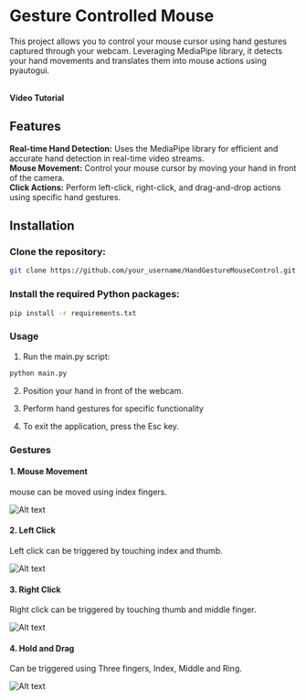 # Gesture Controlled Mouse

This project allows you to control your mouse cursor using hand gestures captured through your webcam. Leveraging MediaPipe library, it detects your hand movements and translates them into mouse actions using pyautogui. <br>
<br>

**Video Tutorial**

## Features
<b>Real-time Hand Detection:</b> Uses the MediaPipe library for efficient and accurate hand detection in real-time video streams.<br>
<b>Mouse Movement:</b> Control your mouse cursor by moving your hand in front of the camera.<br>
<b>Click Actions:</b> Perform left-click, right-click, and drag-and-drop actions using specific hand gestures.<br>

## Installation
### Clone the repository:

```bash
git clone https://github.com/your_username/HandGestureMouseControl.git
```

### Install the required Python packages:

```bash
pip install -r requirements.txt
```

### Usage
1. Run the main.py script:
```bash
python main.py
```

2. Position your hand in front of the webcam.

3. Perform hand gestures for specific functionality

4. To exit the application, press the Esc key.

### Gestures
#### 1. Mouse Movement
mouse can be moved using index fingers.

![Alt text](https://github.com/jayant1211/GestureControlledMouse/blob/master/results/movement.gif)

#### 2. Left Click

Left click can be triggered by touching index and thumb.

![Alt text](https://github.com/jayant1211/GestureControlledMouse/blob/master/results/left.gif)

#### 3. Right Click

Right click can be triggered by touching thumb and middle finger.

![Alt text](https://github.com/jayant1211/GestureControlledMouse/blob/master/results/right.gif)

#### 4. Hold and Drag

Can be triggered using Three fingers, Index, Middle and Ring.  

![Alt text](https://github.com/jayant1211/GestureControlledMouse/blob/master/results/drag.gif)
